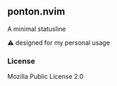 ## ponton.nvim

A minimal statusline

⚠ designed for my personal usage

### License

Mozilla Public License 2.0
